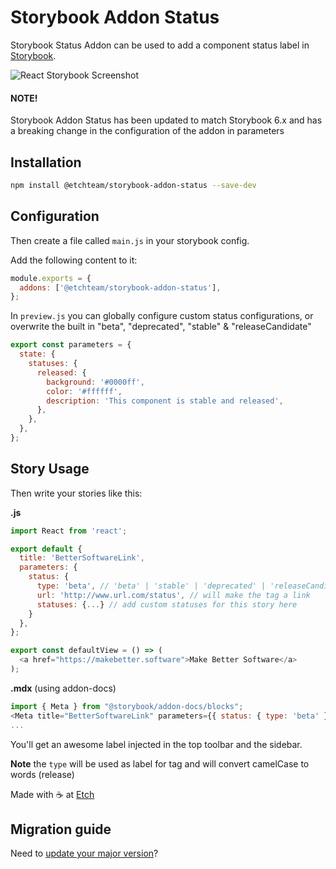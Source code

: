 # Storybook Addon Status

Storybook Status Addon can be used to add a component status label in [Storybook](https://storybook.js.org).

![React Storybook Screenshot](https://raw.githubusercontent.com/etchteam/storybook-addon-status/master/screenshot.png)

#### **NOTE!**

Storybook Addon Status has been updated to match Storybook 6.x and has a breaking change in the configuration of the addon in parameters

## Installation

```sh
npm install @etchteam/storybook-addon-status --save-dev
```

## Configuration

Then create a file called `main.js` in your storybook config.

Add the following content to it:

```js
module.exports = {
  addons: ['@etchteam/storybook-addon-status'],
};
```

In `preview.js` you can globally configure custom status configurations, or overwrite the built in "beta", "deprecated", "stable" & "releaseCandidate"

```js
export const parameters = {
  state: {
    statuses: {
      released: {
        background: '#0000ff',
        color: '#ffffff',
        description: 'This component is stable and released',
      },
    },
  },
};
```

## Story Usage

Then write your stories like this:

**.js**

```js
import React from 'react';

export default {
  title: 'BetterSoftwareLink',
  parameters: {
    status: {
      type: 'beta', // 'beta' | 'stable' | 'deprecated' | 'releaseCandidate'
      url: 'http://www.url.com/status', // will make the tag a link
      statuses: {...} // add custom statuses for this story here
    }
  },
};

export const defaultView = () => (
  <a href="https://makebetter.software">Make Better Software</a>
);
```

**.mdx** (using addon-docs)

```js
import { Meta } from "@storybook/addon-docs/blocks";
<Meta title="BetterSoftwareLink" parameters={{ status: { type: 'beta' }}  /> // 'beta' | 'stable' | 'deprecated' | 'releaseCandidate'
...
```

You'll get an awesome label injected in the top toolbar and the sidebar.

**Note** the `type` will be used as label for tag and will convert camelCase to words (release)

Made with ☕ at [Etch](https://etch.co)

## Migration guide

Need to [update your major version](Migration.md)?
